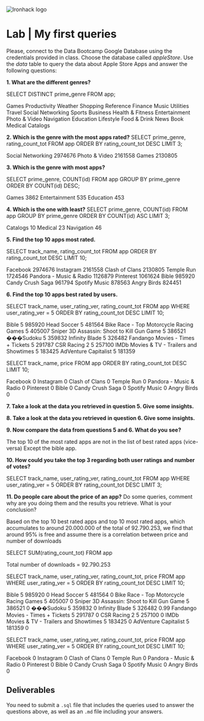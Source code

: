 ![Ironhack logo](https://i.imgur.com/1QgrNNw.png)

# Lab | My first queries

Please, connect to the Data Bootcamp Google Database using the credentials provided in class. Choose the database called *appleStore*. Use the *data* table to query the data about Apple Store Apps and answer the following questions: 

**1. What are the different genres?**

SELECT DISTINCT prime_genre
FROM app;

Games
Productivity
Weather
Shopping
Reference
Finance
Music
Utilities
Travel
Social Networking
Sports
Business
Health & Fitness
Entertainment
Photo & Video
Navigation
Education
Lifestyle
Food & Drink
News
Book
Medical
Catalogs

**2. Which is the genre with the most apps rated?**
SELECT prime_genre, rating_count_tot
FROM app
ORDER BY rating_count_tot DESC
LIMIT 3;

Social Networking	2974676
Photo & Video	2161558
Games	2130805

**3. Which is the genre with most apps?**

SELECT prime_genre, COUNT(id)
FROM app
GROUP BY prime_genre
ORDER BY COUNT(id) DESC;

Games	3862
Entertainment	535
Education	453

**4. Which is the one with least?**
SELECT prime_genre, COUNT(id)
FROM app
GROUP BY prime_genre
ORDER BY COUNT(id) ASC
LIMIT 3;

Catalogs	10
Medical	23
Navigation	46

**5. Find the top 10 apps most rated.**

SELECT track_name, rating_count_tot
FROM app
ORDER BY rating_count_tot DESC
LIMIT 10;

Facebook	2974676
Instagram	2161558
Clash of Clans	2130805
Temple Run	1724546
Pandora - Music & Radio	1126879
Pinterest	1061624
Bible	985920
Candy Crush Saga	961794
Spotify Music	878563
Angry Birds	824451

**6. Find the top 10 apps best rated by users.**

SELECT track_name, user_rating_ver, rating_count_tot
FROM app
WHERE user_rating_ver = 5
ORDER BY rating_count_tot DESC
LIMIT 10;

Bible	5	985920
Head Soccer	5	481564
Bike Race - Top Motorcycle Racing Games	5	405007
Sniper 3D Assassin: Shoot to Kill Gun Game	5	386521
���Sudoku	5	359832
Infinity Blade	5	326482
Fandango Movies - Times + Tickets	5	291787
CSR Racing 2	5	257100
IMDb Movies & TV - Trailers and Showtimes	5	183425
AdVenture Capitalist	5	181359

SELECT track_name, price
FROM app
ORDER BY rating_count_tot DESC
LIMIT 10;

Facebook	0
Instagram	0
Clash of Clans	0
Temple Run	0
Pandora - Music & Radio	0
Pinterest	0
Bible	0
Candy Crush Saga	0
Spotify Music	0
Angry Birds	0


**7. Take a look at the data you retrieved in question 5. Give some insights.**

**8. Take a look at the data you retrieved in question 6. Give some insights.**

**9. Now compare the data from questions 5 and 6. What do you see?**

The top 10 of the most rated apps are not in the list of best rated apps (vice-versa)
Except the bible app.

**10. How could you take the top 3 regarding both user ratings and number of votes?**

SELECT track_name, user_rating_ver, rating_count_tot
FROM app
WHERE user_rating_ver = 5
ORDER BY rating_count_tot DESC
LIMIT 3;

**11. Do people care about the price of an app?** Do some queries, comment why are you doing them and the results you retrieve. What is your conclusion?

Based on the top 10 best rated apps and top 10 most rated apps, which accumulates to around 20.000.000 of the total of 92.790.253, we find that around 95% is free and assume there is a correlation between price and number of downloads

SELECT SUM(rating_count_tot)
FROM app

Total number of downloads = 92.790.253

SELECT track_name, user_rating_ver, rating_count_tot, price
FROM app
WHERE user_rating_ver = 5
ORDER BY rating_count_tot DESC
LIMIT 10;

Bible	5	985920	0
Head Soccer	5	481564	0
Bike Race - Top Motorcycle Racing Games	5	405007	0
Sniper 3D Assassin: Shoot to Kill Gun Game	5	386521	0
���Sudoku	5	359832	0
Infinity Blade	5	326482	0.99
Fandango Movies - Times + Tickets	5	291787	0
CSR Racing 2	5	257100	0
IMDb Movies & TV - Trailers and Showtimes	5	183425	0
AdVenture Capitalist	5	181359	0

SELECT track_name, user_rating_ver, rating_count_tot, price
FROM app
WHERE user_rating_ver = 5
ORDER BY rating_count_tot DESC
LIMIT 10;

Facebook	0
Instagram	0
Clash of Clans	0
Temple Run	0
Pandora - Music & Radio	0
Pinterest	0
Bible	0
Candy Crush Saga	0
Spotify Music	0
Angry Birds	0

## Deliverables 
You need to submit a `.sql` file that includes the queries used to answer the questions above, as well as an `.md` file including your answers. 
